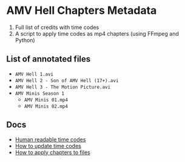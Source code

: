 # AMV Hell Chapters Metadata

1. Full list of credits with time codes
2. A script to apply time codes as mp4 chapters (using FFmpeg and Python)

## List of annotated files

* `AMV Hell 1.avi`
* `AMV Hell 2 - Son of AMV Hell (17+).avi`
* `AMV Hell 3 - The Motion Picture.avi`
* `AMV Minis Season 1`
  * `AMV Minis 01.mp4`
  * `AMV Minis 02.mp4`

## Docs

* [Human readable time codes](src)
* [How to update time codes](docs/updating.md)
* [How to apply chapters to files](docs/applying.md)
